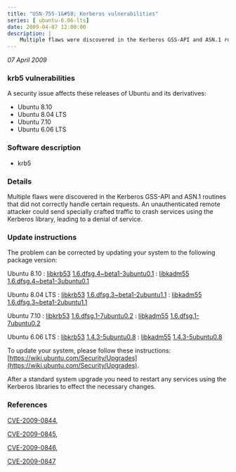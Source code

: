 ```yaml
---
title: "USN-755-1&#58; Kerberos vulnerabilities"
series: [ ubuntu-6.06-lts]
date: 2009-04-07 12:00:00
description: |
    Multiple flaws were discovered in the Kerberos GSS-API and ASN.1 routines that did not correctly handle certain requests. An unauthenticated remote attacker could send specially crafted traffic to crash services using the Kerberos library, leading to a denial of service. 
--- 
```

 
 

*07 April 2009*

### krb5 vulnerabilities

A security issue affects these releases of Ubuntu and its derivatives:

* Ubuntu 8.10
* Ubuntu 8.04 LTS
* Ubuntu 7.10
* Ubuntu 6.06 LTS

### Software description

* krb5 

### Details

Multiple flaws were discovered in the Kerberos GSS-API and ASN.1 routines that did not correctly handle certain requests. An unauthenticated remote attacker could send specially crafted traffic to crash services using the Kerberos library, leading to a denial of service. 

### Update instructions

The problem can be corrected by updating your system to the following package version:

Ubuntu 8.10
 : [libkrb53](https://launchpad.net/ubuntu/+source/krb5) <span> [1.6.dfsg.4~beta1-3ubuntu0.1](https://launchpad.net/ubuntu/+source/krb5/1.6.dfsg.4~beta1-3ubuntu0.1) </span> 
 : [libkadm55](https://launchpad.net/ubuntu/+source/krb5) <span> [1.6.dfsg.4~beta1-3ubuntu0.1](https://launchpad.net/ubuntu/+source/krb5/1.6.dfsg.4~beta1-3ubuntu0.1) </span> 

Ubuntu 8.04 LTS
 : [libkrb53](https://launchpad.net/ubuntu/+source/krb5) <span> [1.6.dfsg.3~beta1-2ubuntu1.1](https://launchpad.net/ubuntu/+source/krb5/1.6.dfsg.3~beta1-2ubuntu1.1) </span> 
 : [libkadm55](https://launchpad.net/ubuntu/+source/krb5) <span> [1.6.dfsg.3~beta1-2ubuntu1.1](https://launchpad.net/ubuntu/+source/krb5/1.6.dfsg.3~beta1-2ubuntu1.1) </span> 

Ubuntu 7.10
 : [libkrb53](https://launchpad.net/ubuntu/+source/krb5) <span> [1.6.dfsg.1-7ubuntu0.2](https://launchpad.net/ubuntu/+source/krb5/1.6.dfsg.1-7ubuntu0.2) </span> 
 : [libkadm55](https://launchpad.net/ubuntu/+source/krb5) <span> [1.6.dfsg.1-7ubuntu0.2](https://launchpad.net/ubuntu/+source/krb5/1.6.dfsg.1-7ubuntu0.2) </span> 

Ubuntu 6.06 LTS
 : [libkrb53](https://launchpad.net/ubuntu/+source/krb5) <span> [1.4.3-5ubuntu0.8](https://launchpad.net/ubuntu/+source/krb5/1.4.3-5ubuntu0.8) </span> 
 : [libkadm55](https://launchpad.net/ubuntu/+source/krb5) <span> [1.4.3-5ubuntu0.8](https://launchpad.net/ubuntu/+source/krb5/1.4.3-5ubuntu0.8) </span> 

To update your system, please follow these instructions: [https://wiki.ubuntu.com/Security/Upgrades](https://wiki.ubuntu.com/Security/Upgrades).

After a standard system upgrade you need to restart any services using the Kerberos libraries to effect the necessary changes. 

### References

 
 [CVE-2009-0844](http://people.ubuntu.com/~ubuntu-security/cve/CVE-2009-0844), 

 [CVE-2009-0845](http://people.ubuntu.com/~ubuntu-security/cve/CVE-2009-0845), 

 [CVE-2009-0846](http://people.ubuntu.com/~ubuntu-security/cve/CVE-2009-0846), 

 [CVE-2009-0847](http://people.ubuntu.com/~ubuntu-security/cve/CVE-2009-0847)
 

